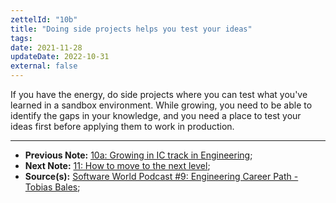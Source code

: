 ```yaml
---
zettelId: "10b"
title: "Doing side projects helps you test your ideas"
tags:
date: 2021-11-28
updateDate: 2022-10-31
external: false
---
```


If you have the energy, do side projects where you can test what you've learned in a sandbox environment. While growing, you need to be able to identify the gaps in your knowledge, and you need a place to test your ideas first before applying them to work in production.

---

- **Previous Note:** [10a: Growing in IC track in Engineering](/notes/10a/);
- **Next Note:** [11: How to move to the next level](/notes/11/);
- **Source(s):** [Software World Podcast #9: Engineering Career Path - Tobias Bales](/podcast/9-engineering-career-path);
